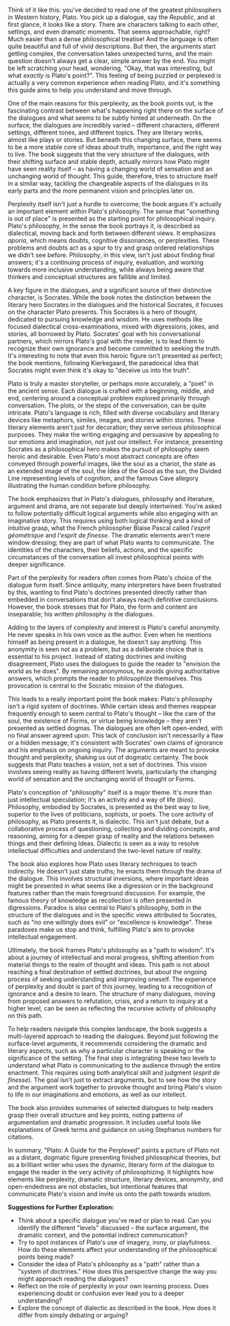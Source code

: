 Think of it like this: you've decided to read one of the greatest philosophers in Western history, Plato. You pick up a dialogue, say the _Republic_, and at first glance, it looks like a story. There are characters talking to each other, settings, and even dramatic moments. That seems approachable, right? Much easier than a dense philosophical treatise! And the language is often quite beautiful and full of vivid descriptions. But then, the arguments start getting complex, the conversation takes unexpected turns, and the main question doesn't always get a clear, simple answer by the end. You might be left scratching your head, wondering, "Okay, that was interesting, but what _exactly_ is Plato's point?". This feeling of being puzzled or perplexed is actually a very common experience when reading Plato, and it's something this guide aims to help you understand and move through.

One of the main reasons for this perplexity, as the book points out, is the fascinating contrast between what's happening right there on the surface of the dialogues and what seems to be subtly hinted at underneath. On the surface, the dialogues are incredibly varied – different characters, different settings, different tones, and different topics. They are literary works, almost like plays or stories. But beneath this changing surface, there seems to be a more stable core of ideas about truth, importance, and the right way to live. The book suggests that the very structure of the dialogues, with their shifting surface and stable depth, actually mirrors how Plato might have seen reality itself – as having a changing world of sensation and an unchanging world of thought. This guide, therefore, tries to structure itself in a similar way, tackling the changeable aspects of the dialogues in its early parts and the more permanent vision and principles later on.

Perplexity itself isn't just a hurdle to overcome; the book argues it's actually an important element within Plato's philosophy. The sense that "something is out of place" is presented as the starting point for philosophical inquiry. Plato's philosophy, in the sense the book portrays it, is described as dialectical, moving back and forth between different views. It emphasizes _aporia_, which means doubts, cognitive dissonances, or perplexities. These problems and doubts act as a spur to try and grasp ordered relationships we didn't see before. Philosophy, in this view, isn't just about finding final answers; it's a continuing process of inquiry, evaluation, and working towards more inclusive understanding, while always being aware that thinkers and conceptual structures are fallible and limited.

A key figure in the dialogues, and a significant source of their distinctive character, is Socrates. While the book notes the distinction between the literary hero Socrates in the dialogues and the historical Socrates, it focuses on the character Plato presents. This Socrates is a hero of thought, dedicated to pursuing knowledge and wisdom. He uses methods like focused dialectical cross-examinations, mixed with digressions, jokes, and stories, all borrowed by Plato. Socrates' goal with his conversational partners, which mirrors Plato's goal with the reader, is to lead them to recognize their own ignorance and become committed to seeking the truth. It's interesting to note that even this heroic figure isn't presented as perfect; the book mentions, following Kierkegaard, the paradoxical idea that Socrates might even think it's okay to "deceive us into the truth".

Plato is truly a master storyteller, or perhaps more accurately, a "poet" in the ancient sense. Each dialogue is crafted with a beginning, middle, and end, centering around a conceptual problem explored primarily through conversation. The plots, or the steps of the conversation, can be quite intricate. Plato's language is rich, filled with diverse vocabulary and literary devices like metaphors, similes, images, and stories within stories. These literary elements aren't just for decoration; they serve serious philosophical purposes. They make the writing engaging and persuasive by appealing to our emotions and imagination, not just our intellect. For instance, presenting Socrates as a philosophical hero makes the pursuit of philosophy seem heroic and desirable. Even Plato's most abstract concepts are often conveyed through powerful images, like the soul as a chariot, the state as an extended image of the soul, the Idea of the Good as the sun, the Divided Line representing levels of cognition, and the famous Cave allegory illustrating the human condition before philosophy.

The book emphasizes that in Plato's dialogues, philosophy and literature, argument and drama, are not separate but deeply intertwined. You're asked to follow potentially difficult logical arguments while also engaging with an imaginative story. This requires using both logical thinking and a kind of intuitive grasp, what the French philosopher Blaise Pascal called _l'esprit géométrique_ and _l'esprit de finesse_. The dramatic elements aren't mere window dressing; they are part of what Plato wants to communicate. The identities of the characters, their beliefs, actions, and the specific circumstances of the conversation all invest philosophical points with deeper significance.

Part of the perplexity for readers often comes from Plato's choice of the dialogue form itself. Since antiquity, many interpreters have been frustrated by this, wanting to find Plato's doctrines presented directly rather than embedded in conversations that don't always reach definitive conclusions. However, the book stresses that for Plato, the form and content are inseparable; his written philosophy _is_ the dialogues.

Adding to the layers of complexity and interest is Plato's careful anonymity. He never speaks in his own voice as the author. Even when he mentions himself as being present in a dialogue, he doesn't say anything. This anonymity is seen not as a problem, but as a deliberate choice that is essential to his project. Instead of stating doctrines and inviting disagreement, Plato uses the dialogues to guide the reader to "envision the world as he does". By remaining anonymous, he avoids giving authoritative answers, which prompts the reader to philosophize themselves. This provocation is central to the Socratic mission of the dialogues.

This leads to a really important point the book makes: Plato's philosophy isn't a rigid system of doctrines. While certain ideas and themes reappear frequently enough to seem central to Plato's thought – like the care of the soul, the existence of Forms, or virtue being knowledge – they aren't presented as settled dogmas. The dialogues are often left open-ended, with no final answer agreed upon. This lack of conclusion isn't necessarily a flaw or a hidden message; it's consistent with Socrates' own claims of ignorance and his emphasis on ongoing inquiry. The arguments are meant to provoke thought and perplexity, shaking us out of dogmatic certainty. The book suggests that Plato teaches a _vision_, not a set of doctrines. This vision involves seeing reality as having different levels, particularly the changing world of sensation and the unchanging world of thought or Forms.

Plato's conception of "philosophy" itself is a major theme. It's more than just intellectual speculation; it's an activity and a way of life (_bios_). Philosophy, embodied by Socrates, is presented as the best way to live, superior to the lives of politicians, sophists, or poets. The core activity of philosophy, as Plato presents it, is dialectic. This isn't just debate, but a collaborative process of questioning, collecting and dividing concepts, and reasoning, aiming for a deeper grasp of reality and the relations between things and their defining Ideas. Dialectic is seen as a way to resolve intellectual difficulties and understand the two-level nature of reality.

The book also explores how Plato uses literary techniques to teach indirectly. He doesn't just state truths; he enacts them through the drama of the dialogue. This involves structural inversions, where important ideas might be presented in what seems like a digression or in the background features rather than the main foreground discussion. For example, the famous theory of knowledge as recollection is often presented in digressions. Paradox is also central to Plato's philosophy, both in the structure of the dialogues and in the specific views attributed to Socrates, such as "no one willingly does evil" or "excellence is knowledge". These paradoxes make us stop and think, fulfilling Plato's aim to provoke intellectual engagement.

Ultimately, the book frames Plato's philosophy as a "path to wisdom". It's about a journey of intellectual and moral progress, shifting attention from material things to the realm of thought and ideas. This path is not about reaching a final destination of settled doctrines, but about the ongoing process of seeking understanding and improving oneself. The experience of perplexity and doubt is part of this journey, leading to a recognition of ignorance and a desire to learn. The structure of many dialogues, moving from proposed answers to refutation, crisis, and a return to inquiry at a higher level, can be seen as reflecting the recursive activity of philosophy on this path.

To help readers navigate this complex landscape, the book suggests a multi-layered approach to reading the dialogues. Beyond just following the surface-level arguments, it recommends considering the dramatic and literary aspects, such as why a particular character is speaking or the significance of the setting. The final step is integrating these two levels to understand what Plato is communicating to the audience through the entire enactment. This requires using both analytical skill and judgment (_esprit de finesse_). The goal isn't just to extract arguments, but to see how the story and the argument work together to provoke thought and bring Plato's vision to life in our imaginations and emotions, as well as our intellect.

The book also provides summaries of selected dialogues to help readers grasp their overall structure and key points, noting patterns of argumentation and dramatic progression. It includes useful tools like explanations of Greek terms and guidance on using Stephanus numbers for citations.

In summary, "Plato: A Guide for the Perplexed" paints a picture of Plato not as a distant, dogmatic figure presenting finished philosophical theories, but as a brilliant writer who uses the dynamic, literary form of the dialogue to engage the reader in the very activity of philosophizing. It highlights how elements like perplexity, dramatic structure, literary devices, anonymity, and open-endedness are not obstacles, but intentional features that communicate Plato's vision and invite us onto the path towards wisdom.

**Suggestions for Further Exploration:**

- Think about a specific dialogue you've read or plan to read. Can you identify the different "levels" discussed – the surface argument, the dramatic context, and the potential indirect communication?
- Try to spot instances of Plato's use of imagery, irony, or playfulness. How do these elements affect your understanding of the philosophical points being made?
- Consider the idea of Plato's philosophy as a "path" rather than a "system of doctrines." How does this perspective change the way you might approach reading the dialogues?
- Reflect on the role of perplexity in your own learning process. Does experiencing doubt or confusion ever lead you to a deeper understanding?
- Explore the concept of dialectic as described in the book. How does it differ from simply debating or arguing?
